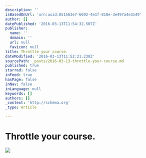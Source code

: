 ```yaml
---
description: ''
isBasedOnUrl: 'urn:uuid:851563e7-6692-4e1f-818e-3e497a4e3149'
author: []
datePublished: '2016-03-13T11:54:32.507Z'
publisher:
  name: ''
  domain: ''
  url: null
  favicon: null
title: Throttle your course.
dateModified: '2016-03-13T11:52:21.238Z'
sourcePath: _posts/2016-03-13-throttle-your-course.md
published: true
starred: false
inFeed: true
hasPage: false
inNav: false
inLanguage: null
keywords: []
authors: []
_context: 'http://schema.org'
_type: Article

---
```

# Throttle your course.
![](https://the-grid-user-content.s3-us-west-2.amazonaws.com/d361c99b-f9ff-4eb4-a4d2-c3cdb92a7cc5.png)